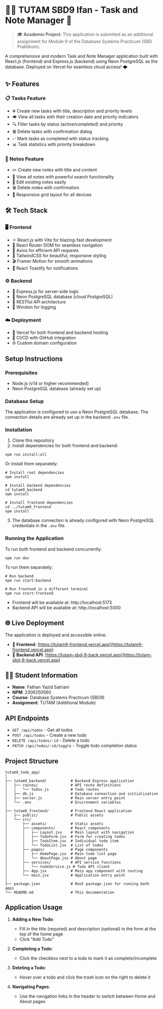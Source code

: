 # 📝✅ TUTAM SBD9 Ifan - Task and Note Manager 🚀

> 🎓 **Academic Project**: This application is submitted as an additional assignment for Module 9 of the Database Systems Practicum (SBD Praktikum).

A comprehensive and modern Task and Note Manager application built with React.js (frontend) and Express.js (backend) using Neon PostgreSQL as the database. Deployed on Vercel for seamless cloud access! 🌩️

## ✨ Features

### 📋 Tasks Feature
- ➕ Create new tasks with title, description and priority levels
- 👁️ View all tasks with their creation date and priority indicators
- 🔍 Filter tasks by status (active/completed) and priority
- 🗑️ Delete tasks with confirmation dialog
- ✅ Mark tasks as completed with status tracking
- 📊 Task statistics with priority breakdown

### 📔 Notes Feature
- ✏️ Create new notes with title and content
- 🔎 View all notes with powerful search functionality
- 📝 Edit existing notes easily
- 🗑️ Delete notes with confirmation
- 📱 Responsive grid layout for all devices

## 🛠️ Tech Stack

### 🖥️ Frontend
- ⚛️ React.js with Vite for blazing-fast development
- 🧭 React Router DOM for seamless navigation
- 🔄 Axios for efficient API requests
- 🎨 TailwindCSS for beautiful, responsive styling
- 🎬 Framer Motion for smooth animations
- 🍞 React Toastify for notifications

### ⚙️ Backend
- 🚂 Express.js for server-side logic
- 🐘 Neon PostgreSQL database (cloud PostgreSQL)
- 🔌 RESTful API architecture
- 📝 Winston for logging

### ☁️ Deployment
- 🚀 Vercel for both frontend and backend hosting
- 🔄 CI/CD with GitHub integration
- 🌐 Custom domain configuration

## Setup Instructions

### Prerequisites
- Node.js (v14 or higher recommended)
- Neon PostgreSQL database (already set up)

### Database Setup
The application is configured to use a Neon PostgreSQL database. The connection details are already set up in the backend `.env` file.

### Installation

1. Clone this repository
2. Install dependencies for both frontend and backend:
```
npm run install:all
```

Or install them separately:
```
# Install root dependencies
npm install

# Install backend dependencies
cd tutam9_backend
npm install

# Install frontend dependencies
cd ../tutam9_frontend
npm install
```

3. The database connection is already configured with Neon PostgreSQL credentials in the `.env` file.

### Running the Application

To run both frontend and backend concurrently:
```
npm run dev
```

To run them separately:
```
# Run backend
npm run start:backend

# Run frontend in a different terminal
npm run start:frontend
```

- Frontend will be available at: http://localhost:5173
- Backend API will be available at: http://localhost:5000

## 🌐 Live Deployment

The application is deployed and accessible online:

- 🌟 **Frontend**: [https://tutam9-frontend.vercel.app](https://tutam9-frontend.vercel.app)
- 🔌 **Backend API**: [https://tutam-sbd-9-back.vercel.app](https://tutam-sbd-9-back.vercel.app)

## 👨‍🎓 Student Information

- **Name**: Fathan Yazid Satriani
- **NPM**: 2306250560
- **Course**: Database Systems Practicum (SBD9)
- **Assignment**: TUTAM (Additional Module)

## API Endpoints

- `GET /api/todos` - Get all todos
- `POST /api/todos` - Create a new todo
- `DELETE /api/todos/:id` - Delete a todo
- `PATCH /api/todos/:id/toggle` - Toggle todo completion status

## Project Structure

```
tutam9_todo_app/
│
├── tutam9_backend/           # Backend Express application
│   ├── routes/               # API route definitions
│   │   └── todos.js          # Todo routes
│   ├── db.js                 # Database connection and initialization
│   ├── server.js             # Main server entry point
│   └── .env                  # Environment variables
│
├── tutam9_frontend/          # Frontend React application
│   ├── public/               # Public assets
│   └── src/
│       ├── assets/           # Static assets
│       ├── components/       # React components
│       │   ├── Layout.jsx    # Main layout with navigation
│       │   ├── TodoForm.jsx  # Form for creating todos
│       │   ├── TodoItem.jsx  # Individual todo item
│       │   └── TodoList.jsx  # List of todos
│       ├── pages/            # Page components
│       │   ├── HomePage.jsx  # Main todo list page
│       │   └── AboutPage.jsx # About page
│       ├── services/         # API service functions
│       │   └── todoService.js # Todo API client
│       ├── App.jsx           # Main app component with routing
│       └── main.jsx          # Application entry point
│
├── package.json              # Root package.json for running both apps
└── README.md                 # This documentation
```

## Application Usage

1. **Adding a New Todo**:
   - Fill in the title (required) and description (optional) in the form at the top of the home page
   - Click "Add Todo"

2. **Completing a Todo**:
   - Click the checkbox next to a todo to mark it as complete/incomplete

3. **Deleting a Todo**:
   - Hover over a todo and click the trash icon on the right to delete it

4. **Navigating Pages**:
   - Use the navigation links in the header to switch between Home and About pages
